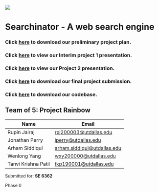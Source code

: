 ![](https://i.imgur.com/cLsn26E.jpeg)

# Searchinator - A web search engine

### Click [here](./preliminaryProjectPlan.pdf) to download our preliminary project plan.

### Click [here](https://docs.google.com/presentation/d/1Z39I124W2o9b24dh8XEqWYbzgFOcfTBwWvVViPaYMsA/edit?usp=sharing) to view our Interim project 1 presentation.

### Click [here](https://docs.google.com/presentation/d/17r9bMJcQExl_UjOVb3PsD4E1PDe4RbNLqFps1E-3Djs/edit) to view our Project 2 presentation.

### Click [here](./finalProjectSubmission.zip) to download our final project submission.

### Click [here](https://github.com/searchinator/search-engine) to download our codebase.

## Team of 5: Project Rainbow

| Name                | Email                       |
|---------------------|-----------------------------|
| Rupin Jairaj        | [rxj200003@utdallas.edu](mailto:rxj200003@utdallas.edu)           |
| Jonathan Perry      | [jperry@utdallas.edu](mailto:jperry@utdallas.edu)                 |
| Arham Siddiqui      | [arham.siddiqui@utdallas.edu](mailto:arham.siddiqui@utdallas.edu) |
| Wenlong Yang        | [wxy200000@utdallas.edu](mailto:wxy200000@utdallas.edu)           |
| Tanvi Krishna Patil | [tkp190001@utdallas.edu](mailto:tkp190001@utdallas.edu)           |

Submitted for: **SE 6362**

Phase 0